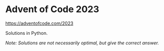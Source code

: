 # Advent of Code 2023

https://adventofcode.com/2023

Solutions in Python.

_Note: Solutions are not necessarily optimal, but give the correct answer._
